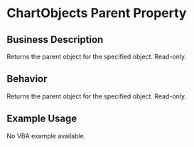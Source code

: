 # ChartObjects Parent Property

## Business Description
Returns the parent object for the specified object. Read-only.

## Behavior
Returns the parent object for the specified object. Read-only.

## Example Usage
No VBA example available.